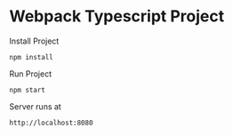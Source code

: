 # Webpack Typescript Project

Install Project

    npm install

Run Project 

    npm start

Server runs at 

    http://localhost:8080
